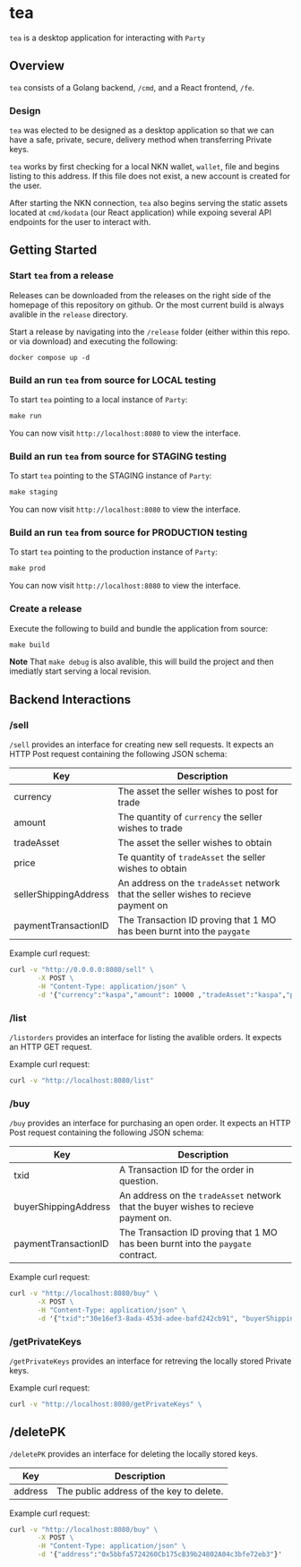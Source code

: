 # tea

`tea` is a desktop application for interacting with `Party` 

## Overview

`tea` consists of a Golang backend, `/cmd`, and a React frontend, `/fe`. 

### Design

`tea` was elected to be designed as a desktop application so that we can have a safe, private, secure, delivery method when transferring Private keys.

`tea` works by first checking for a local NKN wallet, `wallet`, file and begins listing to this address. If this file does not exist, a new account is created for the user. 

After starting the NKN connection, `tea` also begins serving the static assets located at `cmd/kodata` (our React application) while expoing several API endpoints for the user to interact with.  

## Getting Started

### Start `tea` from a release

Releases can be downloaded from the releases on the right side of the homepage of this repository on github. Or the most current build is always avalible in the `release` directory. 

Start a release by navigating into the `/release` folder (either within this repo. or via download) and executing the following:

```
docker compose up -d
```


### Build an run `tea` from source for LOCAL testing

To start `tea` pointing to a local instance of `Party`:

```cmd
make run
```

You can now visit `http://localhost:8080` to view the interface.

### Build an run `tea` from source for STAGING testing

To start `tea` pointing to the STAGING instance of `Party`:

```cmd
make staging
```

You can now visit `http://localhost:8080` to view the interface.

### Build an run `tea` from source for PRODUCTION testing

To start `tea` pointing to the production instance of `Party`:

```cmd
make prod
```

You can now visit `http://localhost:8080` to view the interface.

### Create a release

Execute the following to build and bundle the application from source:

```cmd
make build
```

**Note** That `make debug` is also avalible, this will build the project and then imediatly start serving a local revision. 


## Backend Interactions 
### /sell
`/sell` provides an interface for creating new sell requests. It expects an HTTP Post request containing the following JSON schema:


| Key      | Description | 
| ----------- | ----------- |
| currency      | The asset the seller wishes to post for trade       |
| amount   | The quantity of `currency` the seller wishes to trade        |
| tradeAsset   |   The asset the seller wishes to obtain       |
| price   | Te quantity of `tradeAsset` the seller wishes to obtain        |
| sellerShippingAddress   | An address on the `tradeAsset` network that the seller wishes to recieve payment on   |
| paymentTransactionID   | The Transaction ID proving that 1 MO has been burnt into the `paygate` 

Example curl request:
```cmd
curl -v "http://0.0.0.0:8080/sell" \
       -X POST \
       -H "Content-Type: application/json" \
       -d '{"currency":"kaspa","amount": 10000 ,"tradeAsset":"kaspa","price":10000, "sellerShippingAddress": "0x53d7818dA5679Ffb3F20FE86ae871D1F691ff409", "paymentTransactionID":"0xaf5a14b68044e743bb78e47794ed6c2719d5e2b254047c7a58d8ef9dcf513bc6"}'
```

### /list
`/listorders` provides an interface for listing the avalible orders. It expects an HTTP GET request. 

Example curl request:
```cmd 
curl -v "http://localhost:8080/list" 
```

### /buy
`/buy` provides an interface for purchasing an open order. It expects an HTTP Post request containing the following JSON schema:


| Key      | Description | 
| ----------- | ----------- |
| txid      | A Transaction ID for the order in question.     |
| buyerShippingAddress      | An address on the `tradeAsset` network that the buyer wishes to recieve payment on.    |
| paymentTransactionID      |  The Transaction ID proving that 1 MO has been burnt into the `paygate` contract.   |

Example curl request:
```cmd
curl -v "http://localhost:8080/buy" \
       -X POST \
       -H "Content-Type: application/json" \
       -d '{"txid":"30e16ef3-8ada-453d-adee-bafd242cb91", "buyerShippingAddress":"0x53d7818dA5679Ffb3F20FE86ae871D1F691ff409","paymentTransactionID":"0xb1306f77a428f99a01c888d172fc220805d30cfd46185f688eaf768eb1698d61"}'
```

### /getPrivateKeys
`/getPrivateKeys` provides an interface for retreving the locally stored Private keys. 

Example curl request:
```cmd
curl -v "http://localhost:8080/getPrivateKeys" \
```

## /deletePK
`/deletePK` provides an interface for deleting the locally stored keys. 

| Key      | Description | 
| ----------- | ----------- |
| address      | The public address of the key to delete. |


Example curl request:
```cmd
curl -v "http://localhost:8080/buy" \
       -X POST \
       -H "Content-Type: application/json" \
       -d '{"address":"0x5bbfa5724260Cb175cB39b24802A04c3bfe72eb3"}'
```

